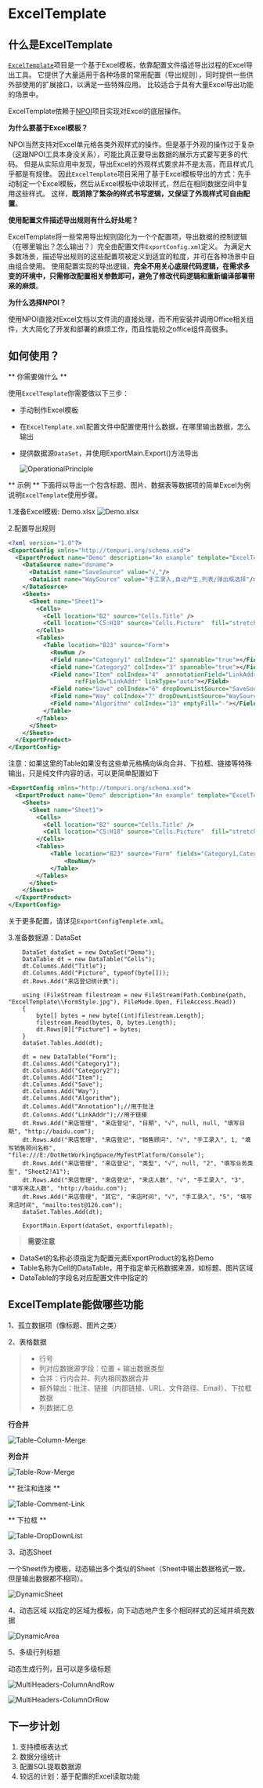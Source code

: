 # ExcelTemplate

## 什么是ExcelTemplate

[`ExcelTemplate`](https://github.com/gezhonglei/ExcelTemplate)项目是一个基于Excel模板，依靠配置文件描述导出过程的Excel导出工具。
它提供了大量适用于各种场景的常用配置（导出规则），同时提供一些供外部使用的扩展接口，以满足一些特殊应用。
比较适合于具有大量Excel导出功能的场景中。

ExcelTemplate依赖于[NPOI](http://npoi.codeplex.com)项目实现对Excel的底层操作。

**为什么要基于Excel模板？**

NPOI当然支持对Excel单元格各类外观样式的操作。但是基于外观的操作过于复杂（这跟NPOI工具本身没关系），可能比真正要导出数据的展示方式要写更多的代码。
但是从实际应用中发现，导出Excel的外观样式要求并不是太高，而且样式几乎都是有规律。
因此`ExcelTemplate`项目采用了基于Excel模板导出的方式：先手动制定一个Excel模板，然后从Excel模板中读取样式，然后在相同数据空间中复用这些样式。
这样，**既消除了繁杂的样式书写逻辑，又保证了外观样式可自由配置**。

**使用配置文件描述导出规则有什么好处呢？**

ExcelTemplate将一些常用导出规则固化为一个个配置项，导出数据的控制逻辑（在哪里输出？怎么输出？）完全由配置文件`ExportConfig.xml`定义。
为满足大多数场景，描述导出规则的这些配置项被定义到适宜的粒度，并可在各种场景中自由组合使用。
使用配置实现的导出逻辑，**完全不用关心底层代码逻辑，在需求多变的环境中，只需修改配置相关参数即可，避免了修改代码逻辑和重新编译部署带来的麻烦**。

**为什么选择NPOI？**

使用NPOI直接对Excel文档以文件流的直接处理，而不用安装并调用Office相关组件，大大简化了开发和部署的麻烦工作，而且性能较之office组件高很多。

## 如何使用？

** 你需要做什么 **

使用`ExcelTemplate`你需要做以下三步：
+ 手动制作Excel模板
+ 在`ExcelTemplate.xml`配置文件中配置使用什么数据，在哪里输出数据，怎么输出
+ 提供数据源`DataSet`，并使用ExportMain.Export()方法导出

    ![OperationalPrinciple](pics/OperationalPrinciple.png)

** 示例 **
下面将以导出一个包含标题、图片、数据表等数据项的简单Excel为例说明`ExcelTemplate`使用步骤。

1.准备Excel模板: Demo.xlsx
  ![Demo.xlsx](pics/Demo.xlsx.png)
  
2.配置导出规则

``` xml
<?xml version="1.0"?>
<ExportConfig xmlns="http://tempuri.org/schema.xsd">
  <ExportProduct name="Demo" description="An example" template="ExcelTemplate\Demo.xlsx">
    <DataSource name="dsname">
      <DataList name="SaveSource" value="√,"/>
      <DataList name="WaySource" value="手工录入,自动产生,列表/弹出框选择"/>
    </DataSource>
    <Sheets>
      <Sheet name="Sheet1">
        <Cells>
          <Cell location="B2" source="Cells.Title" />
          <Cell location="C5:H18" source="Cells.Picture"  fill="stretch" />
        </Cells>
        <Tables>
          <Table location="B23" source="Form">
            <RowNum />
            <Field name="Category1" colIndex="2" spannable="true"></Field>
            <Field name="Category2" colIndex="3" spannable="true"></Field>
            <Field name="Item" colIndex="4"  annnotationField="LinkAddr"
                   refField="LinkAddr" linkType="auto"></Field>
            <Field name="Save" colIndex="6" dropDownListSource="SaveSource" emptyFill="-"></Field>
            <Field name="Way" colIndex="7" dropDownListSource="WaySource" emptyFill="-" spannable="true"></Field>
            <Field name="Algorithm" colIndex="13" emptyFill="-"></Field>
          </Table>
        </Tables>
      </Sheet>
    </Sheets>
  </ExportProduct>
</ExportConfig>
```
注意：如果这里的Table如果没有这些单元格横向纵向合并、下拉框、链接等特殊输出，只是纯文件内容的话，可以更简单配置如下
``` xml
<ExportConfig xmlns="http://tempuri.org/schema.xsd">
  <ExportProduct name="Demo" description="An example" template="ExcelTemplate\Demo.xlsx">
    <Sheets>
      <Sheet name="Sheet1">
        <Cells>
          <Cell location="B2" source="Cells.Title" />
          <Cell location="C5:H18" source="Cells.Picture"  fill="stretch" />
        </Cells>
        <Tables>
            <Table location="B23" source="Form" fields="Category1,Category2,Item,Save,Way,Algorithm">
                <RowNum/>
            </Table>
        </Tables>
      </Sheet>
    </Sheets>
  </ExportProduct>
</ExportConfig>
```
关于更多配置，请详见`ExportConfigTemplete.xml`。

3.准备数据源：DataSet

``` CSharp
    DataSet dataSet = new DataSet("Demo");
    DataTable dt = new DataTable("Cells");
    dt.Columns.Add("Title");
    dt.Columns.Add("Picture", typeof(byte[]));
    dt.Rows.Add("来店登记统计表");

    using (FileStream filestream = new FileStream(Path.Combine(path, "ExcelTemplate\\FormStyle.jpg"), FileMode.Open, FileAccess.Read))
    {
        byte[] bytes = new byte[(int)filestream.Length];
        filestream.Read(bytes, 0, bytes.Length);
        dt.Rows[0]["Picture"] = bytes;
    }
    dataSet.Tables.Add(dt);

    dt = new DataTable("Form");
    dt.Columns.Add("Category1");
    dt.Columns.Add("Category2");
    dt.Columns.Add("Item");
    dt.Columns.Add("Save");
    dt.Columns.Add("Way");
    dt.Columns.Add("Algorithm");
    dt.Columns.Add("Annotation");//用于批注
    dt.Columns.Add("LinkAddr");//用于链接
    dt.Rows.Add("来店管理", "来店登记", "日期", "√", null, null, "填写日期", "http://baidu.com");
    dt.Rows.Add("来店管理", "来店登记", "销售顾问", "√", "手工录入", 1, "填写销售顾问名称", "file:///E:/DotNetWorkingSpace/MyTestPlatform/Console");
    dt.Rows.Add("来店管理", "来店登记", "类型", "√", null, "2", "填写业务类型", "Sheet2!A1");
    dt.Rows.Add("来店管理", "来店登记", "来店人数", "√", "手工录入", "3", "填写来店人数", "http://baidu.com");
    dt.Rows.Add("来店管理", "其它", "来店时间", "√", "手工录入", "5", "填写来店时间", "mailto:test@126.com");
    dataSet.Tables.Add(dt);

    ExportMain.Export(dataSet, exportfilepath);
```
>**需要注意**
+ DataSet的名称必须指定为配置元素ExportProduct的名称Demo
+ Table名称为Cell的DataTable，用于指定单元格数据来源，如标题、图片区域
+ DataTable的字段名对应配置文件中指定的

## ExcelTemplate能做哪些功能

1、孤立数据项（像标题、图片之类）

2、表格数据

>+ 行号
>+ 列对应数据源字段：位置 + 输出数据类型
>+ 合并：行内合并、列内相同数据合并
>+ 额外输出：批注、链接（内部链接、URL、文件路径、Email）、下拉框数据
>+ 列数据汇总

**行合并**

![Table-Column-Merge](pics/Table-Column-Merge.png)

**列合并**

![Table-Row-Merge](pics/Table-Row-Merge.png)

** 批注和连接 **

![Table-Comment-Link](pics/Table-Comment-Link.png)

** 下拉框 **

![Table-DropDownList](pics/Table-DropDownList.png)

3、动态Sheet

一个Sheet作为模板，动态输出多个类似的Sheet（Sheet中输出数据格式一致，但是输出数据都不相同）。

![DynamicSheet](pics/DynamicSheet.png)

4、动态区域
以指定的区域为模板，向下动态地产生多个相同样式的区域并填充数据

![DynamicArea](pics/DynamicArea.png)

5、多级行列标题

动态生成行列，且可以是多级标题

![MultiHeaders-ColumnAndRow](pics/MultiHeaders-ColumnAndRow.png)

![MultiHeaders-ColumnOrRow](pics/MultiHeaders-ColumnOrRow.png)

## 下一步计划
1. 支持模板表达式
2. 数据分组统计
3. 配置SQL提取数据源
4. 较远的计划：基于配置的Excel读取功能
